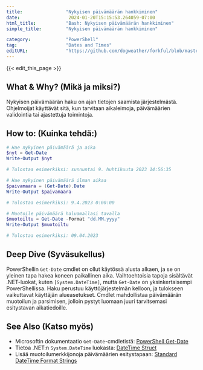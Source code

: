 ```yaml
---
title:                "Nykyisen päivämäärän hankkiminen"
date:                  2024-01-20T15:15:53.264059-07:00
html_title:           "Bash: Nykyisen päivämäärän hankkiminen"
simple_title:         "Nykyisen päivämäärän hankkiminen"

category:             "PowerShell"
tag:                  "Dates and Times"
editURL:              "https://github.com/dogweather/forkful/blob/master/content/fi/powershell/getting-the-current-date.md"
---
```


{{< edit_this_page >}}

## What & Why? (Mikä ja miksi?)
Nykyisen päivämäärän haku on ajan tietojen saamista järjestelmästä. Ohjelmoijat käyttävät sitä, kun tarvitaan aikaleimoja, päivämäärien validointia tai ajastettuja toimintoja.

## How to: (Kuinka tehdä:)
```PowerShell
# Hae nykyinen päivämäärä ja aika
$nyt = Get-Date
Write-Output $nyt

# Tulostaa esimerkiksi: sunnuntai 9. huhtikuuta 2023 14:56:35
```

```PowerShell
# Hae nykyinen päivämäärä ilman aikaa
$paivamaara = (Get-Date).Date
Write-Output $paivamaara

# Tulostaa esimerkiksi: 9.4.2023 0:00:00
```

```PowerShell
# Muotoile päivämäärä haluamallasi tavalla
$muotoiltu = Get-Date -Format "dd.MM.yyyy"
Write-Output $muotoiltu

# Tulostaa esimerkiksi: 09.04.2023
```

## Deep Dive (Syväsukellus)
PowerShellin `Get-Date` cmdlet on ollut käytössä alusta alkaen, ja se on yleinen tapa hakea koneen paikallinen aika. Vaihtoehtoisia tapoja sisältävät .NET-luokat, kuten `[System.DateTime]`, mutta `Get-Date` on yksinkertaisempi PowerShellissa. Haku perustuu käyttöjärjestelmän kelloon, ja tulokseen vaikuttavat käyttäjän alueasetukset. Cmdlet mahdollistaa päivämäärän muotoilun ja parsimisen, jolloin pystyt luomaan juuri tarvitsemasi esitystavan aikatiedoille.

## See Also (Katso myös)
- Microsoftin dokumentaatio `Get-Date`-cmdletistä: [PowerShell Get-Date](https://docs.microsoft.com/en-us/powershell/module/microsoft.powershell.utility/get-date?view=powershell-7.2)
- Tietoa .NET:n `System.DateTime` luokasta: [DateTime Struct](https://docs.microsoft.com/en-us/dotnet/api/system.datetime?view=net-6.0)
- Lisää muotoilumerkkijonoja päivämäärien esitystapaan: [Standard DateTime Format Strings](https://docs.microsoft.com/en-us/dotnet/standard/base-types/standard-date-and-time-format-strings)
